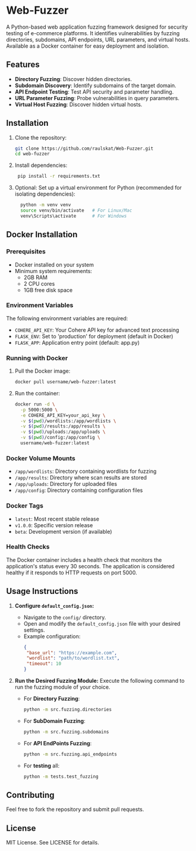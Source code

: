# Web-Fuzzer

A Python-based web application fuzzing framework designed for security testing of e-commerce platforms. It identifies vulnerabilities by fuzzing directories, subdomains, API endpoints, URL parameters, and virtual hosts. Available as a Docker container for easy deployment and isolation.

## Features
- **Directory Fuzzing**: Discover hidden directories.
- **Subdomain Discovery**: Identify subdomains of the target domain.
- **API Endpoint Testing**: Test API security and parameter handling.
- **URL Parameter Fuzzing**: Probe vulnerabilities in query parameters.
- **Virtual Host Fuzzing**: Discover hidden virtual hosts.

## Installation
1. Clone the repository:
   ```bash
   git clone https://github.com/raulskat/Web-Fuzzer.git
   cd web-fuzzer
   ```

2. Install dependencies:
   ```bash
    pip install -r requirements.txt
   ```

3. Optional: Set up a virtual environment for Python (recommended for isolating dependencies):
   ```bash
     python -m venv venv
     source venv/bin/activate   # For Linux/Mac
     venv\Scripts\activate      # For Windows
   ```

## Docker Installation

### Prerequisites
- Docker installed on your system
- Minimum system requirements:
  - 2GB RAM
  - 2 CPU cores
  - 1GB free disk space

### Environment Variables
The following environment variables are required:
- `COHERE_API_KEY`: Your Cohere API key for advanced text processing
- `FLASK_ENV`: Set to 'production' for deployment (default in Docker)
- `FLASK_APP`: Application entry point (default: app.py)

### Running with Docker

1. Pull the Docker image:
   ```bash
   docker pull username/web-fuzzer:latest
   ```

2. Run the container:
   ```bash
   docker run -d \
     -p 5000:5000 \
     -e COHERE_API_KEY=your_api_key \
     -v $(pwd)/wordlists:/app/wordlists \
     -v $(pwd)/results:/app/results \
     -v $(pwd)/uploads:/app/uploads \
     -v $(pwd)/config:/app/config \
     username/web-fuzzer:latest
   ```

### Docker Volume Mounts
- `/app/wordlists`: Directory containing wordlists for fuzzing
- `/app/results`: Directory where scan results are stored
- `/app/uploads`: Directory for uploaded files
- `/app/config`: Directory containing configuration files

### Docker Tags
- `latest`: Most recent stable release
- `v1.0.0`: Specific version release
- `beta`: Development version (if available)

### Health Checks
The Docker container includes a health check that monitors the application's status every 30 seconds. The application is considered healthy if it responds to HTTP requests on port 5000.

## Usage Instructions

1. **Configure `default_config.json`:**
   - Navigate to the `config/` directory.
   - Open and modify the `default_config.json` file with your desired settings.
   - Example configuration:
      ```json
     {
       "base_url": "https://example.com",
       "wordlist": "path/to/wordlist.txt",
       "timeout": 10
     }
      ```

2. **Run the Desired Fuzzing Module:**
   Execute the following command to run the fuzzing module of your choice.

   - For **Directory Fuzzing**:
     ```bash
     python -m src.fuzzing.directories
     ```
   - For **SubDomain Fuzzing**:
     ```bash
     python -m src.fuzzing.subdomains 
     ```
   - For **API EndPoints Fuzzing**:
     ```bash
     python -m src.fuzzing.api_endpoints
     ```
   - For **testing** all:
     ```bash
     python -m tests.test_fuzzing
     ```

## Contributing
Feel free to fork the repository and submit pull requests.

## License
MIT License. See LICENSE for details.
